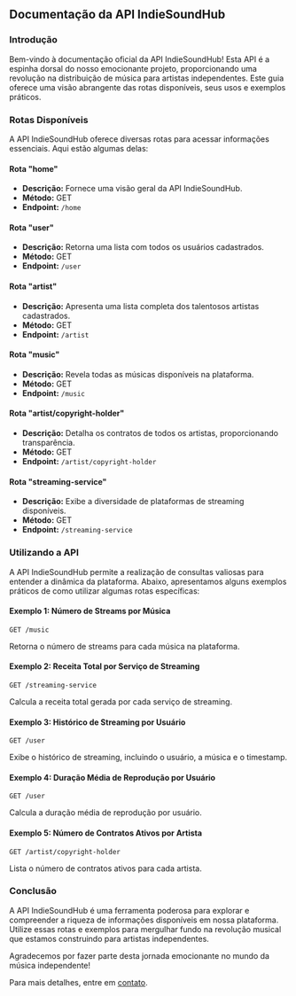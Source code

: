 ## Documentação da API IndieSoundHub

### Introdução

Bem-vindo à documentação oficial da API IndieSoundHub! Esta API é a espinha dorsal do nosso emocionante projeto, proporcionando uma revolução na distribuição de música para artistas independentes. Este guia oferece uma visão abrangente das rotas disponíveis, seus usos e exemplos práticos.

### Rotas Disponíveis

A API IndieSoundHub oferece diversas rotas para acessar informações essenciais. Aqui estão algumas delas:

#### Rota "home"

- **Descrição:** Fornece uma visão geral da API IndieSoundHub.
- **Método:** GET
- **Endpoint:** `/home`

#### Rota "user"

- **Descrição:** Retorna uma lista com todos os usuários cadastrados.
- **Método:** GET
- **Endpoint:** `/user`

#### Rota "artist"

- **Descrição:** Apresenta uma lista completa dos talentosos artistas cadastrados.
- **Método:** GET
- **Endpoint:** `/artist`

#### Rota "music"

- **Descrição:** Revela todas as músicas disponíveis na plataforma.
- **Método:** GET
- **Endpoint:** `/music`

#### Rota "artist/copyright-holder"

- **Descrição:** Detalha os contratos de todos os artistas, proporcionando transparência.
- **Método:** GET
- **Endpoint:** `/artist/copyright-holder`

#### Rota "streaming-service"

- **Descrição:** Exibe a diversidade de plataformas de streaming disponíveis.
- **Método:** GET
- **Endpoint:** `/streaming-service`

### Utilizando a API

A API IndieSoundHub permite a realização de consultas valiosas para entender a dinâmica da plataforma. Abaixo, apresentamos alguns exemplos práticos de como utilizar algumas rotas específicas:

#### Exemplo 1: Número de Streams por Música

```http
GET /music
```

Retorna o número de streams para cada música na plataforma.

#### Exemplo 2: Receita Total por Serviço de Streaming

```http
GET /streaming-service
```

Calcula a receita total gerada por cada serviço de streaming.

#### Exemplo 3: Histórico de Streaming por Usuário

```http
GET /user
```

Exibe o histórico de streaming, incluindo o usuário, a música e o timestamp.

#### Exemplo 4: Duração Média de Reprodução por Usuário

```http
GET /user
```

Calcula a duração média de reprodução por usuário.

#### Exemplo 5: Número de Contratos Ativos por Artista

```http
GET /artist/copyright-holder
```

Lista o número de contratos ativos para cada artista.

### Conclusão

A API IndieSoundHub é uma ferramenta poderosa para explorar e compreender a riqueza de informações disponíveis em nossa plataforma. Utilize essas rotas e exemplos para mergulhar fundo na revolução musical que estamos construindo para artistas independentes.

Agradecemos por fazer parte desta jornada emocionante no mundo da música independente!

Para mais detalhes, entre em [contato](davidsonwferreira8@gmail.com).

